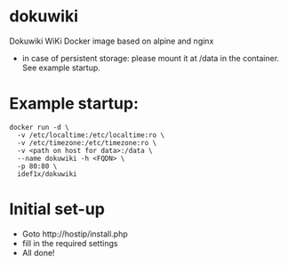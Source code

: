 # dokuwiki
Dokuwiki WiKi Docker image based on alpine and nginx 

- in case of persistent storage: please mount it at /data in the container. See example startup.

# Example startup:
```
docker run -d \
  -v /etc/localtime:/etc/localtime:ro \
  -v /etc/timezone:/etc/timezone:ro \
  -v <path on host for data>:/data \
  --name dokuwiki -h <FQDN> \
  -p 80:80 \
  idef1x/dokuwiki
```

# Initial set-up
- Goto http://hostip/install.php
- fill in the required settings
- All done!
